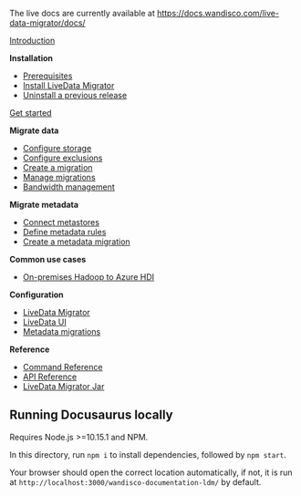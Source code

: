 The live docs are currently available at https://docs.wandisco.com/live-data-migrator/docs/

[Introduction](./about.md)

**Installation**
* [Prerequisites](prereqs.md)
* [Install LiveData Migrator](installation.md)
* [Uninstall a previous release](uninstall.md)

[Get started](get-started.md)

**Migrate data**
* [Configure storage](configure-storage.md)
* [Configure exclusions](configure-exclusions.md)
* [Create a migration](create-migration.md)
* [Manage migrations](manage-migrations.md)
* [Bandwidth management](manage-bandwidth.md)

**Migrate metadata**
* [Connect metastores](connect-metastores.md)
* [Define metadata rules](define-metadata-rules.md)
* [Create a metadata migration](migrate-metadata.md)

**Common use cases**
* [On-premises Hadoop to Azure HDI](uc-on-prem-hadoop-hdi.md)

**Configuration**
* [LiveData Migrator](configuration-ldm.md)
* [LiveData UI](configuration-ui.md)
* [Metadata migrations](configuration-metadata.md)

**Reference**

* [Command Reference](command-reference.md)
* [API Reference](api-reference.md)
* [LiveData Migrator Jar](jar.md)

## Running Docusaurus locally

Requires Node.js >=10.15.1 and NPM.

In this directory, run `npm i` to install dependencies, followed by `npm start`.

Your browser should open the correct location automatically, if not, it is run at `http://localhost:3000/wandisco-documentation-ldm/` by default.
